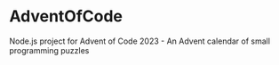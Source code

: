 # AdventOfCode
Node.js project for Advent of Code 2023 - An Advent calendar of small programming puzzles
